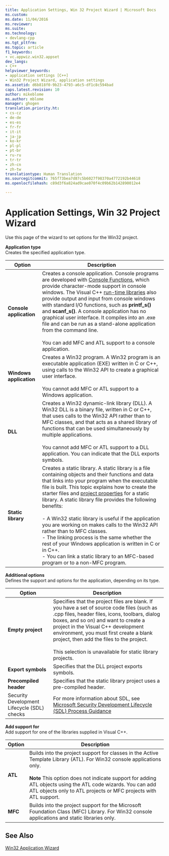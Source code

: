 ```yaml
---
title: Application Settings, Win 32 Project Wizard | Microsoft Docs
ms.custom: 
ms.date: 11/04/2016
ms.reviewer: 
ms.suite: 
ms.technology:
- devlang-cpp
ms.tgt_pltfrm: 
ms.topic: article
f1_keywords:
- vc.appwiz.win32.appset
dev_langs:
- C++
helpviewer_keywords:
- application settings [C++]
- Win32 Project Wizard, application settings
ms.assetid: d6b818f0-9b23-4793-a6c5-df1c8c594bad
caps.latest.revision: 10
author: mikeblome
ms.author: mblome
manager: ghogen
translation.priority.ht:
- cs-cz
- de-de
- es-es
- fr-fr
- it-it
- ja-jp
- ko-kr
- pl-pl
- pt-br
- ru-ru
- tr-tr
- zh-cn
- zh-tw
translationtype: Human Translation
ms.sourcegitcommit: 765f73bea7d87c5b6027f98370a4772192b44618
ms.openlocfilehash: c89d3f6a824ad9cae070f4c09b62b142890012e4

---
```

# Application Settings, Win 32 Project Wizard
Use this page of the wizard to set options for the Win32 project.  
  
 **Application type**  
 Creates the specified application type.  
  
|Option|Description|  
|------------|-----------------|  
|**Console application**|Creates a console application. Console programs are developed with [Console Functions](https://msdn.microsoft.com/en-us/library/ms813137.aspx), which provide character-mode support in console windows. The Visual C++ [run-time libraries](../c-runtime-library/c-run-time-library-reference.md) also provide output and input from console windows with standard I/O functions, such as **printf_s()** and **scanf_s()**. A console application has no graphical user interface. It compiles into an .exe file and can be run as a stand-alone application from the command line.<br /><br /> You can add MFC and ATL support to a console application.|  
|**Windows application**|Creates a Win32 program. A Win32 program is an executable application (EXE) written in C or C++, using calls to the Win32 API to create a graphical user interface.<br /><br /> You cannot add MFC or ATL support to a Windows application.|  
|**DLL**|Creates a Win32 dynamic-link library (DLL). A Win32 DLL is a binary file, written in C or C++, that uses calls to the Win32 API rather than to MFC classes, and that acts as a shared library of functions that can be used simultaneously by multiple applications.<br /><br /> You cannot add MFC or ATL support to a DLL application. You can indicate that the DLL exports symbols.|  
|**Static library**|Creates a static library. A static library is a file containing objects and their functions and data that links into your program when the executable file is built. This topic explains how to create the starter files and [project properties](../ide/property-pages-visual-cpp.md) for a static library. A static library file provides the following benefits:<br /><br /> -   A Win32 static library is useful if the application you are working on makes calls to the Win32 API rather than to MFC classes.<br />-   The linking process is the same whether the rest of your Windows application is written in C or in C++.<br />-   You can link a static library to an MFC-based program or to a non-MFC program.|  
  
 **Additional options**  
 Defines the support and options for the application, depending on its type.  
  
|Option|Description|  
|------------|-----------------|  
|**Empty project**|Specifies that the project files are blank. If you have a set of source code files (such as .cpp files, header files, icons, toolbars, dialog boxes, and so on) and want to create a project in the Visual C++ development environment, you must first create a blank project, then add the files to the project.<br /><br /> This selection is unavailable for static library projects.|  
|**Export symbols**|Specifies that the DLL project exports symbols.|  
|**Precompiled header**|Specifies that the static library project uses a pre-compiled header.|  
|Security Development Lifecycle (SDL) checks|For more information about SDL, see [Microsoft Security Development Lifecycle (SDL)  Process Guidance](../build/reference/sdl-enable-additional-security-checks.md)|  
  
 **Add support for**  
 Add support for one of the libraries supplied in Visual C++.  
  
|Option|Description|  
|------------|-----------------|  
|**ATL**|Builds into the project support for classes in the Active Template Library (ATL). For Win32 console applications only.<br /><br /> **Note** This option does not indicate support for adding ATL objects using the ATL code wizards. You can add ATL objects only to ATL projects or MFC projects with ATL support.|  
|**MFC**|Builds into the project support for the Microsoft Foundation Class (MFC) Library. For Win32 console applications and static libraries only.|  
  
## See Also  
 [Win32 Application Wizard](../windows/win32-application-wizard.md)   



<!--HONumber=Jan17_HO1-->


